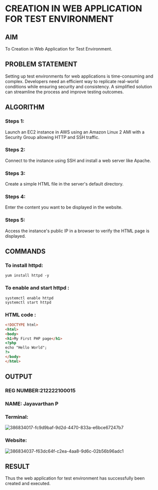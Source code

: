  # CREATION IN WEB APPLICATION FOR TEST ENVIRONMENT
## AIM
To Creation in Web Application for Test Environment.
## PROBLEM STATEMENT
Setting up test environments for web applications is time-consuming and complex. Developers need an efficient way to replicate real-world conditions while ensuring security and consistency. A simplified solution can streamline the process and improve testing outcomes.
## ALGORITHM
 ### Steps 1:
 Launch an EC2 instance in AWS using an Amazon Linux 2 AMI with a Security Group allowing HTTP and SSH traffic.
 ### Steps 2:
 Connect to the instance using SSH and install a web server like Apache.
 ### Steps 3:
 Create a simple HTML file in the server's default directory.
 ### Steps 4:
 Enter the content you want to be displayed in the website.
 ### Steps 5:
 Access the instance's public IP in a browser to verify the HTML page is displayed.
## COMMANDS
### To install httpd:
```
yum install httpd -y
```
### To enable and start httpd :
```
systemctl enable httpd
systemctl start httpd
```
### HTML code :
```html
<!DOCTYPE html>
<html>
<body>
<h1>My First PHP page</h1>
<?php
echo "Hello World";
?>
</body>
</html>
```
## OUTPUT
### REG NUMBER:212222100015
### NAME: Jayavarthan P
### Terminal:
![386834017-fc9d9baf-9d2d-4470-833a-e6bce67247b7](https://github.com/user-attachments/assets/95fe2d35-f377-4797-b6a8-3f811508e8e9)

### Website:
![386834037-f63dc64f-c2ea-4aa8-9d6c-02b56b96adc1](https://github.com/user-attachments/assets/dea0906c-8689-4de4-8761-91fb68eab536)


## RESULT
 Thus the web application for test environment has successfully been created and executed.

  


